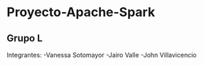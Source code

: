 # Proyecto-Apache-Spark
## Grupo L

Integrantes:
-Vanessa Sotomayor
-Jairo Valle
-John Villavicencio
